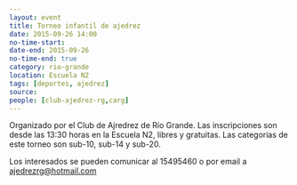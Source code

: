 ```yaml
---
layout: event 
title: Torneo infantil de ajedrez
date: 2015-09-26 14:00
no-time-start:
date-end: 2015-09-26
no-time-end: true
category: rio-grande
location: Escuela N2
tags: [deportes, ajedrez]
source:
people: [club-ajedrez-rg,carg]
---
```


Organizado por el Club de Ajredrez de Río Grande. Las inscripciones son desde las 13:30 horas en la Escuela N2, libres y gratuitas. Las categorías de este torneo son sub-10, sub-14 y sub-20.

Los interesados se pueden comunicar al 15495460 o por email a <ajedrezrg@hotmail.com>
 